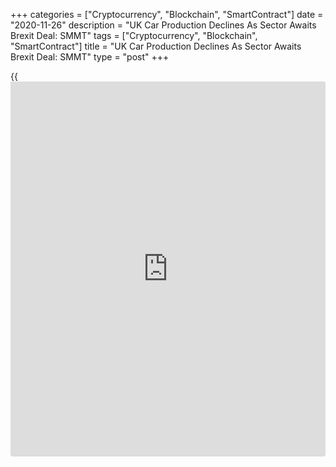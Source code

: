 +++
categories = ["Cryptocurrency", "Blockchain", "SmartContract"]
date = "2020-11-26"
description = "UK Car Production Declines As Sector Awaits Brexit Deal: SMMT"
tags = ["Cryptocurrency", "Blockchain", "SmartContract"]
title = "UK Car Production Declines As Sector Awaits Brexit Deal: SMMT"
type = "post"
+++

{{<iframe id="large-banner" src="https://www.bounty.group/#slide=15.0" width="100%" height="600" scrolling="no" style="border: 0px solid rgb(216, 221, 230); border-radius: 3px;">}}

UK car production logged a double-digit decline in October amid the auto
sector eagerly awaits Brexit agreement, the Society of Motor
Manufacturers & Traders said Thursday.

Car production plunged 18.2 percent on year in October. Only 110,179
units left factory gates in October, data showed.

Due to the impact of [coronavirus][1] and fresh lockdowns at home and
abroad, production for domestic market decreased 13.6 percent from the
last year and that for foreign market fell 19.1 percent.

During January to October period, output lagged by -33.8 percent with
379,308 fewer cars made than same period in 2019.

Mike Hawes, SMMT Chief Executive, said, "These figures are yet more bad
[news](https://www.letsplayfx.com/blog/forex-news-website/) for an industry battered by Covid, Brexit and, now, the
unprecedented challenge of a complete shift to electrified vehicles in
under a decade."

The agency said in the event of 'no deal' Brexit, production losses
could cost as much as GBP 55.4 billion over the next five years, and
even with a so-called 'bare-bones' trade deal agreed, the cost to
industry would be some GBP 14.1 billion.

For comments and feedback [contact](https://www.playgroundfx.com/contact/): editorial@rtt[news](https://www.letsplayfx.com/blog/forex-news-website/).com

[Economic News][2]

 **What parts of the world are seeing the best (and worst) economic
performances lately? Click[here][3] to check out our [Econ Scorecard][3]
and find out! See up-to-the-moment [ranking](https://www.playgroundfx.com/blog/crypto-exchange-ranking/)s for the best and worst
performers in [GDP][4], [unemployment rate][5], [inflation][3] and much
more.**

   1. www.rtt[news](https://www.letsplayfx.com/blog/forex-news-website/).com/list/coronavirus.aspx
   2. www.rtt[news](https://www.letsplayfx.com/blog/forex-news-website/).com/Content/EconomicNews.aspx
   3. www.rtt[news](https://www.letsplayfx.com/blog/forex-news-website/).com/economic-scorecard/world-rank/CPI/highest-performance.aspx
   4. www.rtt[news](https://www.letsplayfx.com/blog/forex-news-website/).com/economic-scorecard/world-rank/GDP/highest-performance.aspx
   5. www.rtt[news](https://www.letsplayfx.com/blog/forex-news-website/).com/economic-scorecard/world-rank/unemployment-rate/lowest-performance.aspx